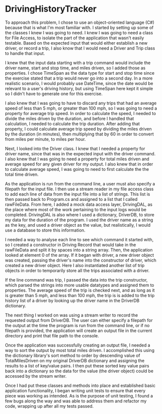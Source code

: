 # DrivingHistoryTracker

To approach this problem, I chose to use an object-oriented language (C#) because that is what I'm most familiar with. I started by setting up some of the classes I knew I was going to need. I knew I was going to need a class for File Access, to isolate the part of the application that wasn't easily testable. Based on the expected input that would either establish a new driver, or record a trip, I also know that I would need a Driver and Trip class to handle that input. 

I knew that the input data starting with a trip command would include the driver name, start and stop time, and miles driven, so I added those as properties. I chose TimeSpan as the data type for start and stop time since the exercise stated that a trip would never go into a second day. In a more realistic scenario, I would probably use DateTime, since the date would be relevant to a user's driving history, but using TimeSpan here kept it simple so I didn't have to generate one for this exercise.

I also knew that I was going to have to discard any trips that had an average speed of less than 5 mph, or greater than 100 mph, so I was going to need a property for average trip speed. In order to calculate the speed, I needed to divide the miles driven by the duration, and before I handled that calculation, I needed to calculate the trip duration. After adding that property, I could calculate average trip speed by dividing the miles driven by the duration (in minutes), then multiplying that by 60 in order to convert from miles per minute, to miles per hour. 

Next, I looked into the Driver class. I knew that I needed a property for driver name, since that was in the expected input with the driver command. I also knew that I was going to need a property for total miles driven and average speed for any given driver for my output. I also knew that in order to calculate average speed, I was going to need to first calculate the the total time driven.

As the application is run from the command line, a user must also specify a filepath for the input file. I then use a stream reader in my file access class to add each line of data from the input file into a list of strings. This list is then passed back to Program.cs and assigned to a list that I called rawFileData. From here, I added a mock data access layer, DrivingDAL, as the place where most of the work pertaining to the input logs would be completed. DrivingDAL is also where I used a dictionary, DriverDB, to store my data for the duration of the program. I used the driver name as a string as the key, and used a driver object as the value, but realistically, I would use a database to store this information.

I needed a way to analyse each line to see which command it started with, so I created a constructor in Driving Record that would take in the rawFileData and split it by spaces into a string array. Then, the application looked at element 0 of the array. If it began with driver, a new driver object was created, passing the driver's name into the constructor of driver, which created a new driver object. Here I also instantiated another list of trip objects in order to temporarily store all the trips associated with a driver. 

If the line command was trip, I passed the data into the trip constructor, which parsed the strings into more usable datatypes and assigned them to properties. The average speed of the trip is checked next, and as long as it is greater than 5 mph, and less than 100 mph, the trip is is added to the trip history list of a driver by looking up the driver name in the DriverDB dictionary. 

The next thing I worked on was using a stream writer to record the requested output from DriverDB. The user can either specify a filepath for the output at the time the program is run from the command line, or if no filepath is provided, the application will create an output file in the current directory and print that file path to the console. 

Once the application was successfully creating an output file, I needed a way to sort the output by most total miles driven. I accomplished this using the dictionary library's sort method to order by descending value of TotalMilesDriven on my original DriverDB dictionary and assigning the results to a list of key/value pairs. I then put these sorted key value pairs back into a dictionary so the data for the value (the driver object) could be accessed by the stream writer. 

Once I had put these classes and methods into place and established basic application functionality, I began writing unit tests to ensure that every piece was working as intended. As is the purpose of unit testing, I found a few bugs along the way and was able to address them and refactor my code, wrapping up after all my tests passed. 
